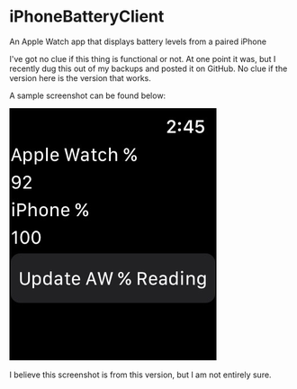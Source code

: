 # iPhoneBatteryClient
An Apple Watch app that displays battery levels from a paired iPhone

I've got no clue if this thing is functional or not. At one point it was, but I recently dug this out of my backups and posted it on GitHub. No clue if the version here is the version that works.

A sample screenshot can be found below:

![screenshot](IMG_0077.jpg)


I believe this screenshot is from this version, but I am not entirely sure.
